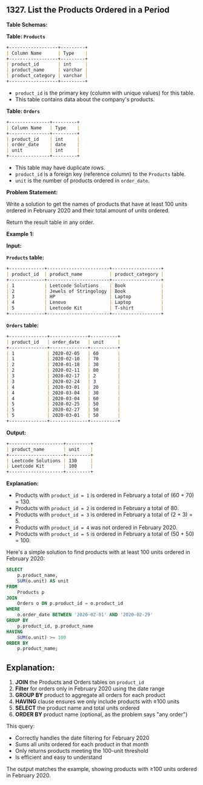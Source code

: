 ## 1327. List the Products Ordered in a Period

**Table Schemas:**

**Table: `Products`**

```markdown
+------------------+---------+
| Column Name      | Type    |
+------------------+---------+
| product_id       | int     |
| product_name     | varchar |
| product_category | varchar |
+------------------+---------+
```

*   `product_id` is the primary key (column with unique values) for this table.
*   This table contains data about the company's products.

**Table: `Orders`**

```markdown
+---------------+---------+
| Column Name   | Type    |
+---------------+---------+
| product_id    | int     |
| order_date    | date    |
| unit          | int     |
+---------------+---------+
```

*   This table may have duplicate rows.
*   `product_id` is a foreign key (reference column) to the `Products` table.
*   `unit` is the number of products ordered in `order_date`.

**Problem Statement:**

Write a solution to get the names of products that have at least 100 units ordered in February 2020 and their total amount of units ordered.

Return the result table in any order.

**Example 1:**

**Input:**

**`Products` table:**

```markdown
+-------------+-----------------------+------------------+
| product_id  | product_name          | product_category |
+-------------+-----------------------+------------------+
| 1           | Leetcode Solutions    | Book             |
| 2           | Jewels of Stringology | Book             |
| 3           | HP                    | Laptop           |
| 4           | Lenovo                | Laptop           |
| 5           | Leetcode Kit          | T-shirt          |
+-------------+-----------------------+------------------+
```

**`Orders` table:**

```markdown
+--------------+--------------+----------+
| product_id   | order_date   | unit     |
+--------------+--------------+----------+
| 1            | 2020-02-05   | 60       |
| 1            | 2020-02-10   | 70       |
| 2            | 2020-01-18   | 30       |
| 2            | 2020-02-11   | 80       |
| 3            | 2020-02-17   | 2        |
| 3            | 2020-02-24   | 3        |
| 4            | 2020-03-01   | 20       |
| 4            | 2020-03-04   | 30       |
| 4            | 2020-03-04   | 60       |
| 5            | 2020-02-25   | 50       |
| 5            | 2020-02-27   | 50       |
| 5            | 2020-03-01   | 50       |
+--------------+--------------+----------+
```

**Output:**

```markdown
+--------------------+---------+
| product_name       | unit    |
+--------------------+---------+
| Leetcode Solutions | 130     |
| Leetcode Kit       | 100     |
+--------------------+---------+
```

**Explanation:**

*   Products with `product_id = 1` is ordered in February a total of (60 + 70) = 130.
*   Products with `product_id = 2` is ordered in February a total of 80.
*   Products with `product_id = 3` is ordered in February a total of (2 + 3) = 5.
*   Products with `product_id = 4` was not ordered in February 2020.
*   Products with `product_id = 5` is ordered in February a total of (50 + 50) = 100.

Here's a simple solution to find products with at least 100 units ordered in February 2020:

```sql
SELECT 
    p.product_name,
    SUM(o.unit) AS unit
FROM 
    Products p
JOIN 
    Orders o ON p.product_id = o.product_id
WHERE 
    o.order_date BETWEEN '2020-02-01' AND '2020-02-29'
GROUP BY 
    p.product_id, p.product_name
HAVING 
    SUM(o.unit) >= 100
ORDER BY 
    p.product_name;
```

## Explanation:

1. **JOIN** the Products and Orders tables on `product_id`
2. **Filter** for orders only in February 2020 using the date range
3. **GROUP BY** product to aggregate all orders for each product
4. **HAVING** clause ensures we only include products with ≥100 units
5. **SELECT** the product name and total units ordered
6. **ORDER BY** product name (optional, as the problem says "any order")

This query:
- Correctly handles the date filtering for February 2020
- Sums all units ordered for each product in that month
- Only returns products meeting the 100-unit threshold
- Is efficient and easy to understand

The output matches the example, showing products with ≥100 units ordered in February 2020.
